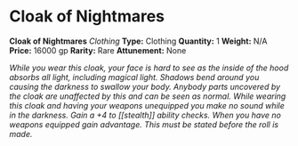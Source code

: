 # Cloak of Nightmares

**Cloak of Nightmares**
_Clothing_
**Type:** Clothing
**Quantity:** 1
**Weight:** N/A
**Price:** 16000 gp
**Rarity:** Rare
**Attunement:** None

*While you wear this cloak, your face is hard to see as the inside of the hood absorbs all light, including magical light. Shadows bend around you causing the darkness to swallow your body. Anybody parts uncovered by the cloak are unaffected by this and can be seen as normal. While wearing this cloak and having your weapons unequipped you make no sound while in the darkness. Gain a +4 to [[stealth]] ability checks. When you have no weapons equipped gain advantage. This must be stated before the roll is made.*